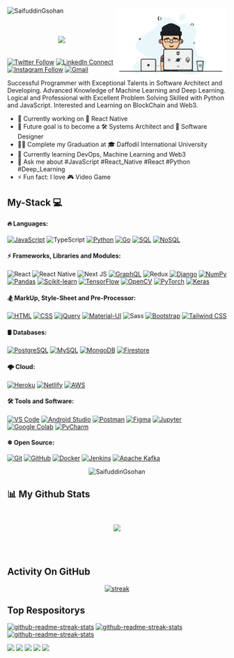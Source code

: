 <!--
✨ SaiaN ✨
-->

<a href="https://saifuddingsohan.github.io/me/"><img width="255" align="right" src="https://github.com/SaifuddinGsohan/S.-M.-Sohan/blob/main/gif/web4.gif"></a>
<p align="left"> <img src="https://komarev.com/ghpvc/?username=SaifuddinGsohan&label=Profile%20views&color=0e75b6&style=flat" alt="SaifuddinGsohan" /> </p>

# <a href="https://saifuddingsohan.github.io/me/"><p align='center'><img src="https://readme-typing-svg.herokuapp.com?color=fff53a&size=25&center=true&vCenter=true&width=433&height=75&lines=I%27m+S.+M.+SOHAN;Software+Developer;%40SaifuddinGsohan"></p></a>


[![Twitter Follow](https://img.shields.io/badge/%20-Follow-black?color=14171A&labelColor=37474f&logo=twitter&logoColor=4fc3f7)](https://twitter.com/SaifuddinTsohan)
[![LinkedIn Connect](https://img.shields.io/badge/%20-Connect-black?color=14171A&labelColor=212121&logo=linkedin&logoColor=ffcc80)](https://www.linkedin.com/in/saifuddin-sohan)
[![Instagram Follow](https://img.shields.io/badge/%20-Follow-black?color=14171A&labelColor=d81b60&logo=instagram&logoColor=ffffff)](https://www.instagram.com/saifuddin_sohan/)
[![Gmail](https://img.shields.io/badge/%20-Send%20Mail-black?color=14171A&labelColor=ef5350&logo=gmail&logoColor=ffffff)](mailto:sm.sohan586@gmail.com?subject=From%20GitHub&cc=sm.sohan586@gmail.com&body=Hi,%20there.%20Found%20you%20from%20GitHub.)

Successful Programmer with Exceptional Talents in Software Architect and Developing. Advanced Knowledge of Machine Learning and Deep Learning. Logical and Professional with Excellent Problem Solving Skilled with Python and JavaScript. Interested and Learning on BlockChain and Web3.

- 🔭 Currently working on 💼 React Native
- 🎯 Future goal is to become a 🛠️ Systems Architect and 🎨 Software Designer
- 👨‍🎓 Complete my Graduation at 🎓 Daffodil International University
- 🌱 Currently learning DevOps, Machine Learning and Web3
- 💬 Ask me about #JavaScript #React_Native #React #Python #Deep_Learning
- ⚡ Fun fact: I love 🎮 Video Game 

## My-Stack 💻

#### 🔥 Languages: 
<a href="https://github.com/search?q=user%SaifuddinGsohan+is%3Arepo+language%3Ajavascript"><img alt="JavaScript" src="https://img.shields.io/badge/JavaScript%20-%23F7DF1E.svg?logo=javascript&logoColor=black"></a>
![TypeScript](https://img.shields.io/badge/typescript-%23007ACC.svg?style=flat-square&logo=typescript&logoColor=white)
<a href="https://github.com/search?q=user%SaifuddinGsohan+is%3Arepo+language%3Apython"><img alt="Python" src="https://img.shields.io/badge/Python%20-%2314354C.svg?logo=python&logoColor=white"></a>
<a href="https://github.com/search?q=user%SaifuddinGsohan+is%3Arepo+language%3Ago"><img alt="Go" src="https://img.shields.io/badge/Go-00ADD8?logo=go&logoColor=white"></a>
<a href="https://github.com/search?q=user%SaifuddinGsohan+is%3Arepo+language%3Asql"><img alt="SQL" src="https://img.shields.io/badge/SQL%20-%23025E8C.svg?logo=amazon-dynamodb&logoColor=white"></a>
<a href="https://github.com/search?q=user%SaifuddinGsohan+is%3Arepo+language%3Anosql"><img alt="NoSQL" src="https://img.shields.io/badge/NoSQL-23025E?logo=nosql&logoColor=white"></a>
<br>

#### ⚡ Frameworks, Libraries and Modules:  
![React](https://img.shields.io/badge/react-%2320232a.svg?style=flat-square&logo=react&logoColor=%2361DAFB)
![React Native](https://img.shields.io/badge/react_native-%2320232a.svg?style=flat-square&logo=react&logoColor=%2361DAFB)
![Next JS](https://img.shields.io/badge/Next-black?style=flat-square&logo=next.js&logoColor=white)
<a href="#"><img alt="GraphQL" src="https://img.shields.io/badge/GraphQL-%23E434AA.svg?logo=graphql&logoColor=white"></a>
![Redux](https://img.shields.io/badge/redux-%23593d88.svg?style=flat-square&logo=redux&logoColor=white)
<a href="#"><img alt="Django" src="https://img.shields.io/badge/Django%20-%2325A162.svg?logo=django&logoColor=white"></a>
<a href="#"><img alt="NumPy" src="https://img.shields.io/badge/Numpy%20-%23013243.svg?logo=numpy&logoColor=white"></a>
<a href="#"><img alt="Pandas" src="https://img.shields.io/badge/Pandas%20-%23150458.svg?logo=pandas&logoColor=white"></a>
<a href="#"><img alt="Scikit-learn" src="https://img.shields.io/badge/Scikit-learn%20-%2320232a.svg?logo=scikit-learn&logoColor=%2361DAFB"></a>
<a href="#"><img alt="TensorFlow" src="https://img.shields.io/badge/TensorFlow-%23FF6F00.svg?logo=tensorflow&logoColor=white"></a>
<a href="#"><img alt="OpenCV" src="https://img.shields.io/badge/OpenCV-%23FF6F61.svg?logo=opencv&logoColor=white"></a>
<a href="#"><img alt="PyTorch" src="https://img.shields.io/badge/PyTorch-%23EE4C2C.svg?logo=pytorch&logoColor=white"></a>
<a href="#"><img alt="Keras" src="https://img.shields.io/badge/Keras-%23D00000.svg?logo=keras&logoColor=white"></a>
<br>

#### 🏂 MarkUp, Style-Sheet and Pre-Processor:
<a href="https://github.com/search?q=user%SaifuddinGsohan+is%3Arepo+language%3Ahtml"><img alt="HTML" src="https://img.shields.io/badge/HTML%20-%23E34F26.svg?logo=html5&logoColor=white"></a> 
<a href="https://github.com/search?q=user%SaifuddinGsohan+is%3Arepo+language%3Acss"><img alt="CSS" src="https://img.shields.io/badge/CSS%20-%231572B6.svg?logo=css3&logoColor=white"></a>
<a href="#"><img alt="jQuery" src="https://img.shields.io/badge/jQuery-%230769AD.svg?logo=jquery&logoColor=white"></a>
<a href="#"><img alt="Material-UI" src="https://img.shields.io/badge/Material--UI-%230081CB.svg?logo=material-ui&logoColor=white"></a>
![Sass](https://img.shields.io/twitter/url?label=Sass&logo=sass&style=social&url=https%3A%2F%2Fgithub.com%2Fruhulaminparvez%2F)
<a href="#"><img alt="Bootstrap" src="https://img.shields.io/badge/Bootstrap-5C2D91?logo=bootstrap&logoColor=white"></a>
<a href="#"><img alt="Tailwind CSS" src="https://img.shields.io/badge/Tailwind_CSS-%231a202c.svg?logo=tailwind-css&logoColor=38b2ac"></a>
<br>

#### 🛢 Databases:
<a href="#"><img alt="PostgreSQL" src ="https://img.shields.io/badge/PostgreSQL-%23316192.svg?logo=postgresql&logoColor=white"></a>
<a href="#"><img alt="MySQL" src="https://img.shields.io/badge/MySQL-%2300f.svg?logo=mysql&logoColor=white"></a>
<a href="#"><img alt="MongoDB" src ="https://img.shields.io/badge/MongoDB-%234ea94b.svg?logo=mongodb&logoColor=white"></a>
<a href="#"><img alt="Firestore" src="https://img.shields.io/badge/Firestore-%23FF5733.svg?logo=firebase&logoColor=white"></a>
<br>

#### 🌩 Cloud:
<a href="#"><img alt="Heroku" src="https://img.shields.io/badge/Heroku%20-%23430098.svg?logo=heroku&logoColor=white"></a>
<a href="#"><img alt="Netlify" src="https://img.shields.io/badge/-Netlify-E8E8E8?logo=Netlify&logoColor=black"></a>
<a href="#"><img alt="AWS" src="https://img.shields.io/badge/AWS-%23FF9900.svg?logo=amazon-aws&logoColor=white"></a>
<br>

#### 🛠 Tools and Software: 
<a href="#"><img alt="VS Code" src="https://img.shields.io/badge/VS%20Code-0078d7.svg?logo=visual-studio-code&logoColor=white"></a>
<a href="#"><img alt="Android Studio" src="https://img.shields.io/badge/Android%20Studio-008678.svg?logo=android-studio&logoColor=white"></a>
<a href="#"><img alt="Postman" src="https://img.shields.io/badge/Postman-FF6C37?logo=postman&logoColor=white"></a>
<a href="#"><img alt="Figma" src="https://img.shields.io/badge/Figma-%23F24E1E.svg?logo=figma&logoColor=white"></a>
<a href="#"><img alt="Jupyter" src="https://img.shields.io/badge/Jupyter%20-%23F37626.svg?logo=Jupyter&logoColor=white"></a>
<a href="#"><img alt="Google Colab" src="https://img.shields.io/badge/Google%20Colab-%23F9AB00.svg?logo=google-colab&logoColor=white"></a>
<a href="#"><img alt="PyCharm" src="https://img.shields.io/badge/PyCharm-18A497?logo=PyCharm&logoColor=white"></a>
<br>

#### ❄ Open Source:
<a href="#"><img alt="Git" src="https://img.shields.io/badge/Git%20-%23F05033.svg?logo=git&logoColor=white"></a>
<a href="#"><img alt="GitHub" src="https://img.shields.io/badge/GitHub-%23327FC7.svg?logo=github&logoColor=white"></a>
<a href="#"><img alt="Docker" src="https://img.shields.io/badge/Docker-%232496ED.svg?logo=docker&logoColor=white"></a>
<a href="#"><img alt="Jenkins" src="https://img.shields.io/badge/Jenkins-%232C5263.svg?logo=jenkins&logoColor=white"></a>
<a href="#"><img alt="Apache Kafka" src="https://img.shields.io/badge/Apache%20Kafka-%23000000.svg?logo=apache-kafka&logoColor=white"></a>

<div align="center">
  <p><img src="https://github-readme-stats.vercel.app/api/top-langs?username=SaifuddinGsohan&show_icons=true&locale=en&layout=compact&theme=gruvbox&hide_border=true&bg_color=0D1117" alt="SaifuddinGsohan" /></p>
</div>

## 📊 My Github Stats

  <br/>
  <p align="center">
    <img height="200px" src="https://github-readme-stats.vercel.app/api?username=SaifuddinGsohan&hide_border=true&show_icons=true&count_private=true&theme=gruvbox&bg_color=151515">
  </p>
  <!--   <a href="https://github.com/SaifuddinGsohan/"><img alt="S. M. Sohan's Github Stats" src="https://github-readme-stats.vercel.app/api?username=SaifuddinGsohan&show_icons=true&count_private=true&theme=react&hide_border=true&bg_color=0D1117" /></a>
  <br/>
  <a href="https://github.com/misbahuddinmuib/github-readme-stats"><img alt="Misbah Uddin Muib's Top Languages" src="https://github-readme-stats.vercel.app/api/top-langs/?username=misbahuddinmuib&langs_count=8&count_private=true&layout=compact&theme=react&hide_border=true&bg_color=0D1117" /></a> -->
  <br/>
 <!--  <a href="https://github.com/SaifuddinGsohan"><img alt="S. M. Sohan's Activity Graph" src="https://activity-graph.herokuapp.com/graph?username=SaifuddinGsohan&bg_color=0D1117&color=F8D866&line=5BCDEC&point=FFFFFF&hide_border=true" /></a> -->
<br/>

## Activity On GitHub

<p align="center">
  <a href="https://github.com/SaifuddinGsohan">      
<img title="stats" alt="streak" src="https://github-readme-streak-stats.herokuapp.com/?user=SaifuddinGsohan&theme=dark&hide_border=true&stroke=F8D866&bg_color=0D1117&color=F8D866"/>
</a> 
</p>

## Top Respositorys
  <p align="left">
     <a href="https://github.com/SaifuddinGsohan/"><img width="278" src="https://denvercoder1-github-readme-stats.vercel.app/api/pin/?username=SaifuddinGsohan&repo=vprofile-project&theme=dark&bg_color=0D1117&title_color=F8D866&hide_border=true&icon_color=F8D866&show_icons=false" alt="github-readme-streak-stats"></a>
    <a href="https://github.com/SaifuddinGsohan/"><img width="278" src="https://denvercoder1-github-readme-stats.vercel.app/api/pin/?username=SaifuddinGsohan&repo=typescript-express-mysql-boilerplate&theme=dark&bg_color=0D1117&title_color=F8D866&hide_border=true&icon_color=F8D866&show_icons=false" alt="github-readme-streak-stats"></a>
   <a href="https://github.com/SaifuddinGsohan/"><img width="278" src="https://denvercoder1-github-readme-stats.vercel.app/api/pin/?username=SaifuddinGsohan&repo=improve-english-project&theme=dark&bg_color=0D1117&title_color=F8D866&hide_border=true&icon_color=F8D866&show_icons=false" alt="github-readme-streak-stats"></a>
  </p>

[![](https://raw.githubusercontent.com/SaifuddinGsohan/github-profile-summary/master/profile-summary-card-output/github_dark/0-profile-details.svg)](https://github.com/vn7n24fzkq/github-profile-summary-cards)
[![](https://raw.githubusercontent.com/SaifuddinGsohan/github-profile-summary/master/profile-summary-card-output/github_dark/1-repos-per-language.svg)](https://github.com/vn7n24fzkq/github-profile-summary-cards) [![](https://raw.githubusercontent.com/SaifuddinGsohan/github-profile-summary/master/profile-summary-card-output/github_dark/2-most-commit-language.svg)](https://github.com/vn7n24fzkq/github-profile-summary-cards)
[![](https://raw.githubusercontent.com/SaifuddinGsohan/github-profile-summary/master/profile-summary-card-output/github_dark/3-stats.svg)](https://github.com/vn7n24fzkq/github-profile-summary-cards) [![](https://raw.githubusercontent.com/SaifuddinGsohan/github-profile-summary/master/profile-summary-card-output/github_dark/4-productive-time.svg)](https://github.com/vn7n24fzkq/github-profile-summary-cards)

